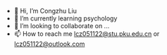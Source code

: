 - 👋 Hi, I’m Congzhu Liu
- 🌱 I’m currently learning psychology
- 💞️ I’m looking to collaborate on ...
- 📫 How to reach me lcz051122@stu.pku.edu.cn  or lcz051122@outlook.com
